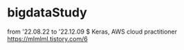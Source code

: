 # bigdataStudy
from '22.08.22 to '22.12.09
$ Keras, AWS cloud practitioner <https://mlmlml.tistory.com/6>
